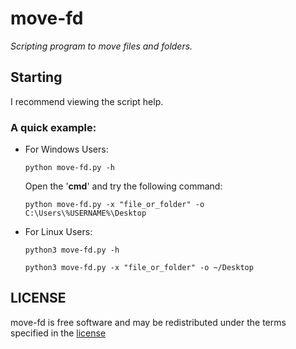 # **move-fd**
_Scripting program to move files and folders._
## Starting
I recommend viewing the script help.
### A quick example:
* For Windows Users:
    ```
    python move-fd.py -h
    ```
    Open the '**cmd**' and try the following command:
    ```
    python move-fd.py -x "file_or_folder" -o C:\Users\%USERNAME%\Desktop
    ```
* For Linux Users:
    ```
    python3 move-fd.py -h
    ```
    ```
    python3 move-fd.py -x "file_or_folder" -o ~/Desktop
    ```
## LICENSE
move-fd is free software and may be redistributed under the terms specified in the [license]

[license]: https://github.com/AlejandroAlfredo/move-fd/blob/main/LICENSE